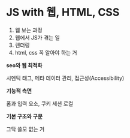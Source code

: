 # JS with 웹, HTML, CSS



1. 웹 보는 과정
2. 웹에서 JS가 겪는 일
3. 렌더링
4. html, css 꼭 알아야 하는 거



**seo와 웹 최적화**

시멘틱 태그, 메타 데이터 관리, 접근성(Accessibility)



**기능적 측면**

폼과 입력 요소, 쿠키 세션 로컬



**기본 구조와 구문**

그닥 쓸모 없는 거
